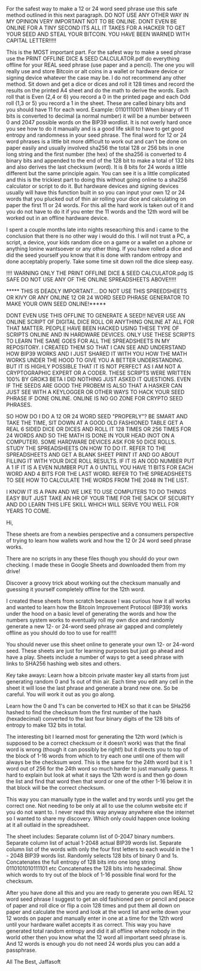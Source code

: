

For the safest way to make a 12 or 24 word seed phrase use this safe method outlined in this next paragraph. DO NOT USE ANY OTHER WAY IN MY OPINION VERY IMPORTANT NOT TO BE ONLINE. DONT EVEN BE ONLINE FOR A TINY SECOND ITS ALL IT TAKES FOR A HACKER TO GET YOUR SEED AND STEAL YOUR BITCOIN. YOU HAVE BEEN WARNED WITH CAPITAL LETTER!!!!!

This is the MOST important part. For the safest way to make a seed phrase use the PRINT OFFLINE DICE & SEED CALCULATOR.pdf do everything offline for your REAL seed phrase (use paper and a pencil). The one you will really use and store Bitcoin or alt coins in a wallet or hardware device or signing device whatever the case may be. I do not recommend any other method. Sit down and get a dice or dices and roll it 128 times and record the results on the printed A4 sheet and do the math to derive the words. Each roll that is Even (2,4 or 6) you record a 0 in the printed page and each Odd roll (1,3 or 5) you record a 1 in the sheet. These are called binary bits and you should have 11 for each word. Example: 01101110011 When binary of 11 bits is converted to decimal (a normal number) it will be a number between 0 and 2047 possible words on the BIP39 wordlist. It is not overly hard once you see how to do it manually and is a good life skill to have to get good entropy and randomness in your seed phrase. The final word for 12 or 24 word phrases is a little bit more difficult to work out and can't be done on paper easily and usually involved sha256 the total 128 or 256 bits in one long string and the first number (the hex) of the sha256 is converted to 4 binary bits and appended to the end of the 128 bit to make a total of 132 bits and also derives the last checksum (word). It is 8 bits for 24 words a little different but the same principle again.  You can see it is a little complicated and this is the trickiest part to doing this without going online to a sha256 calculator or script to do it. But hardware devices and signing devices usually will have this function built in so you can input your own 12 or 24 words that you plucked out of thin air rolling your dice and calculating on paper the first 11 or 24 words. For this all the hard work is taken out of it and you do not have to do it if you enter the 11 words and the 12th word will be worked out in an offline hardware device. 

I spent a couple months late into nights reseacrhing this and i came to the conclusion that there is no other way i would do this. I will not trust a PC, a script, a device, your kids random dice on a game or a wallet on a phone or anything lonine wantsoever or any other thing. If you have rolled a dice and did the seed yourself you know that it is done with random entropy and done acceptably properly. Take some time sit down roll the dice sleep easy.  


!!!! WARNING ONLY THE PRINT OFFLINE DICE & SEED CALCULATOR.pdg IS SAFE DO NOT USE ANY OF THE ONLINE SPREADSHEETS ABOVE!!!!!

***** THIS IS DEADLY IMPORTANT... DO NOT USE THIS SPREEDSHEETS OR KIVY OR ANY ONLINE 12 OR 24 WORD SEED PHRASE GENERATOR TO MAKE YOUR OWN SEED ONLINE!*****


DONT EVEN USE THIS OFFLINE TO GENERATE A SEED!!
NEVER USE AN ONLINE SCRIPT OF DIGITAL DICE ROLL OR ANYTHING ONLINE AT ALL FOR THAT MATTER.
PEOPLE HAVE BEEN HACKED USING THESE TYPE OF SCRIPTS ONLINE AND IN HARDWARE DEVICES. ONLY USE THESE SCRIPTS TO LEARN 
THE SAME GOES FOR ALL THE SPREADSHEETS IN MY REPOSITORY. I CREATED THEM SO THAT I CAN SEE AND UNDERSTAND HOW BIP39 WORKS AND I JUST SHARED IT WITH YOU HOW
THE MATH WORKS UNDER THE HOOD TO GIVE YOU A BETTER UNDERSTANDING. BUT IT IS HIGHLY POSSIBLE THAT IT IS NOT PERFECT
AS I AM NOT A CRYPTOGRAPHIC EXPERT OR A CODER. THESE SCRIPTS WERE WRITTEN 100% BY GROK3 BETA I DID NOTHING JUST ASKED IT QUESTIONS. 
EVEN IF THE SEEDS ARE GOOD THE PROBEM IS ALSO THAT A HASKER CAN JUST SEE WITH A KEYLOGGER OR OTHER WAYS TO HACK YOUR SEED PHRASE IF DONE ONLINE.
ONLINE IS NO GO ZONE FOR CRYPTO SEED PHRASES. 

SO HOW DO I DO A 12 OR 24 WORD SEED "PROPERLY"? 
BE SMART AND TAKE THE TIME, SIT DOWN AT A GOOD OLD FASHIONED TABLE GET A REAL 6 SIDED DICE OR DICES AND ROLL IT
128 TIMES OR 256 TIMES FOR 24 WORDS AND SO THE MATH IS DONE IN YOUR HEAD (NOT ON A COMPUTER). SOME HARDWARE DEVICES ASK FOR 50 DICE ROLLS. 
STUDY THE SPREADSHEETS ON HOW TO DO IT. 
REFER TO THE SPREADSHEETS AND GET A BLANK SHEET PRINT IT AND GO ABOUT FILLING IT WITH YOUR DICE ROLL RESULTS. IF IT IS AN ODD NUMBER 
PUT A 1 IF IT IS A EVEN NUMBER PUT A 0 UNTILL YOU HAVE 11 BITS FOR EACH WORD AND 4 BITS FOR THE LAST WORD. REFER TO THE SPREADSHEETS
TO SEE HOW TO CALCULATE THE WORDS FROM THE 2048 IN THE LIST. 

I KNOW IT IS A PAIN AND WE LIKE TO USE COMPUTERS TO DO THINGS EASY BUT JUST TAKE AN HR OF YOUR TIME FOR THE SACK OF SECURITY AND DO
LEARN THIS LIFE SKILL WHICH WILL SERVE YOU WELL FOR YEARS TO COME. 




Hi, 

These sheets are from a newbies perspective and a consumers perspective of trying to learn how wallets work and how the 12 0r 24 word seed phrase works. 


There are no scripts in any these files though you should do your own checking. I made these in Google Sheets and downloaded them from my drive!


Discover a groovy trick about working out the checksum manually and guessing it yourself completely offline for the 12th word.  

I created these sheets from scratch because I was curious how it all works and wanted to learn how the Bitcoin Improvement Protocol (BIP39) works under the hood on a basic level of generating the words and how the numbers system works to eventually roll my own dice and randomly generate a new 12- or 24-word seed phrase air gapped and completely offline as you should do too to use for real!!!!

You should never use this sheet online to generate your own 12- or 24-word seed. These sheets are just for learning purposes but just go ahead and have a play. Sheets include a number of ways to get a seed phrase with links to SHA256 hashing web sites and others. 


Key take aways:
Learn how a bitcoin private master key all starts from just generating random 0 and 1s out of thin air.
Each time you edit any cell in the sheet it will lose the last phrase and generate a brand new one. So be careful. You will work it out as you go along. 

Learn how the 0 and 1's can be converted to HEX so that it can be SHa256 hashed to find the checksum from the first number of the hash (hexadecimal) converted to the last four binary digits of the 128 bits of entropy to make 132 bits in total.

The interesting bit I learned most for generating the 12th word (which is supposed to be a correct checksum or it doesn’t work) was that the final word is wrong (though it can possibly be right!) but it directs
you to top of the block of 1-16 words from which to try each one until one of them will always be the checksum word. This is the same for the 24th word but it is 1 word out of 256 for the 24th word so much harder 
to just manually guess. It hard to explain but look at what it says the 12th word is and then go down the list and find that word then that word or one of the other 1-16 below it in that block will be the 
correct checksum. 

This way you can manually type in the wallet and try words until you get the correct one. Not needing to be only at all to use the column website etc if you do not want to. I never read this 
way anyway anywhere else the internet so I wanted to share my discovery. Which only could happen once looking at it all outlaid in the spreadsheet. 


The sheet includes:
Separate column list of 0-2047 binary numbers.
Separate column list of actual 1-2048 actual BIP39 words list.
Separate column list of the words with only the four first letters to each would in the 1 - 2048 BIP39 words list. 
Randomly selects 128 bits of binary 0 and 1s.
Concatenates the full entropy of 128 bits into one long string 0110101010111101 etc 
Concatenates the 128 bits into hexadecimal.
Show which words to try out of the block of 1-16 possible final word for the checksum. 


After you have done all this and you are ready to generate you own REAL 12 word seed phrase I suggest to get an old fashioned
pen or pencil and peace of paper and roll dice or flip a coin 128 times and put them all down on paper and calculate the word and 
look at the word list and write down your 12 words on paper and manually enter in one at a time for the 12th word until your hardware 
wallet accepts it as correct. This way you have generated total random entropy and did it all offline where nobody in the world 
other then you know what the 12 word all important seed phrase is. And 12 words is enough you do not need 24 words plus you can add a passphrase.



All The Best,
Jaffasoft 

